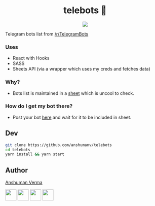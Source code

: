 <h1 align="center"> telebots 🤖 </h1>
<p align="center">

<img src="https://img.shields.io/github/license/anshumanv/telebots.svg?style=for-the-badge" align="center">

</p>

Telegram bots list from [/r/TelegramBots](https://www.reddit.com/r/TelegramBots/comments/3b0glc/master_list_of_telegram_bots_will_be_updated/)


### Uses

* React with Hooks
* SASS
* Sheets API (via a wrapper which uses my creds and fetches data)


### Why?

* Bots list is maintained in a [sheet](https://docs.google.com/spreadsheets/d/1uQP3f2bWuPapTn_1FUcL67jW9MwLzSjysji39pmyUxY/) which is uncool to check.

### How do I get my bot there?

* Post your bot [here](https://www.reddit.com/r/TelegramBots/comments/3b0glc/master_list_of_telegram_bots_will_be_updated/) and wait for it to be included in sheet.

## Dev

```sh
git clone https://github.com/anshumanv/telebots
cd telebots
yarn install && yarn start
```

## Author

[Anshuman Verma](https://github.com/anshumanv)

[<img src="https://image.flaticon.com/icons/svg/185/185961.svg" width="35" padding="10">](https://twitter.com/Anshumaniac12)
[<img src="https://image.flaticon.com/icons/svg/185/185964.svg" width="35" padding="10">](https://linkedin.com/in/anshumanv12)
[<img src="https://image.flaticon.com/icons/svg/185/185981.svg" width="35" padding="10">](https://www.facebook.com/anshumanv12)
[<img src="https://image.flaticon.com/icons/svg/985/985680.svg" width="35" padding="10">](https://www.paypal.me/AnshumanVerma)
